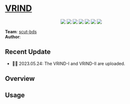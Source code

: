 # [VRIND](https://github.com/scutbds/VRIND)

<p align="center">
    <a href="./LICENSE"><img src="https://img.shields.io/badge/license-Apache%202-red.svg"></a>
    <a href="support os"><img src="https://img.shields.io/badge/os-linux%2C%20win%2C%20mac-pink.svg"></a>
    <a href=""><img src="https://img.shields.io/badge/python-3.7+-aff.svg"></a>
    <a href="https://github.com/scutbds/VRIND/graphs/contributors"><img src="https://img.shields.io/github/contributors/scutcyr/dstc11-simmc2.1-scut-bds-lab?color=9ea"></a>
    <a href="https://github.com/scutbds/VRIND/commits"><img src="https://img.shields.io/github/commit-activity/m/scutcyr/dstc11-simmc2.1-scut-bds-lab?color=3af"></a>
    <a href="https://github.com/scutbds/VRINb/issues"><img src="https://img.shields.io/github/issues/scutcyr/dstc11-simmc2.1-scut-bds-lab?color=9cc"></a>
    <a href="https://github.com/scutbds/VRIND/stargazers"><img src="https://img.shields.io/github/stars/scutcyr/dstc11-simmc2.1-scut-bds-lab?color=ccf"></a>
</p>

**Team**: [scut-bds](https://github.com/scut-bds)    
**Author**:

## Recent Update
- 👏🏻  2023.05.24: The VRIND-I and VRIND-II are uploaded.



## Overview


## Usage
